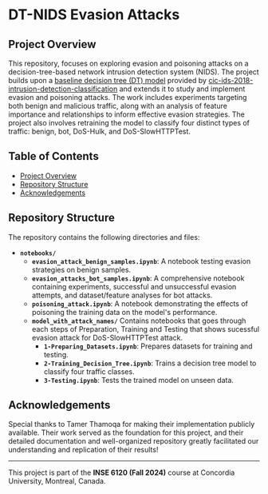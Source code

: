 # DT-NIDS Evasion Attacks

## Project Overview
This repository, focuses on exploring evasion and poisoning attacks on a decision-tree-based network intrusion detection system (NIDS). The project builds upon a [baseline decision tree (DT) model](https://github.com/tamerthamoqa/cic-ids-2018-intrusion-detection-classification/blob/master/trained_models/decision-tree-classifier.pkl) provided by [cic-ids-2018-intrusion-detection-classification](https://github.com/tamerthamoqa/cic-ids-2018-intrusion-detection-classification) and extends it to study and implement evasion and poisoning attacks. The work includes experiments targeting both benign and malicious traffic, along with an analysis of feature importance and relationships to inform effective evasion strategies. The project also involves retraining the model to classify four distinct types of traffic: benign, bot, DoS-Hulk, and DoS-SlowHTTPTest.

## Table of Contents
- [Project Overview](#project-overview)
- [Repository Structure](#repository-structure)
- [Acknowledgements](#acknowledgements)

## Repository Structure
The repository contains the following directories and files:

- **`notebooks/`**
  - **`evasion_attack_benign_samples.ipynb`**: A notebook testing evasion strategies on benign samples.
  - **`evasion_attacks_bot_samples.ipynb`**: A comprehensive notebook containing experiments, successful and unsuccessful evasion attempts, and dataset/feature analyses for bot attacks.
  - **`poisoning_attack.ipynb`**: A notebook demonstrating the effects of poisoning the training data on the model's performance.
  - **`model_with_attack_names/`** Contains notebooks that goes through each steps of Preparation, Training and Testing that shows sucessful evasion attack for DoS-SlowHTTPTest attack.
    - **`1-Preparing_Datasets.ipynb`**: Prepares datasets for training and testing.
    - **`2-Training_Decision_Tree.ipynb`**: Trains a decision tree model to classify four traffic classes.
    - **`3-Testing.ipynb`**: Tests the trained model on unseen data.

## Acknowledgements
Special thanks to Tamer Thamoqa for making their implementation publicly available. Their work served as the foundation for this project, and their detailed documentation and well-organized repository greatly facilitated our understanding and replication of their results!

---

This project is part of the **INSE 6120 (Fall 2024)** course at Concordia University, Montreal, Canada.
